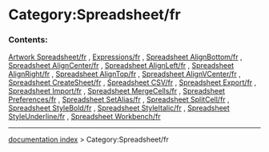 # Category:Spreadsheet/fr
### Contents:

[Artwork Spreadsheet/fr](Artwork_Spreadsheet/fr.md) , [Expressions/fr](Expressions/fr.md) , [Spreadsheet AlignBottom/fr](Spreadsheet_AlignBottom/fr.md) , [Spreadsheet AlignCenter/fr](Spreadsheet_AlignCenter/fr.md) , [Spreadsheet AlignLeft/fr](Spreadsheet_AlignLeft/fr.md) , [Spreadsheet AlignRight/fr](Spreadsheet_AlignRight/fr.md) , [Spreadsheet AlignTop/fr](Spreadsheet_AlignTop/fr.md) , [Spreadsheet AlignVCenter/fr](Spreadsheet_AlignVCenter/fr.md) , [Spreadsheet CreateSheet/fr](Spreadsheet_CreateSheet/fr.md) , [Spreadsheet CSV/fr](Spreadsheet_CSV/fr.md) , [Spreadsheet Export/fr](Spreadsheet_Export/fr.md) , [Spreadsheet Import/fr](Spreadsheet_Import/fr.md) , [Spreadsheet MergeCells/fr](Spreadsheet_MergeCells/fr.md) , [Spreadsheet Preferences/fr](Spreadsheet_Preferences/fr.md) , [Spreadsheet SetAlias/fr](Spreadsheet_SetAlias/fr.md) , [Spreadsheet SplitCell/fr](Spreadsheet_SplitCell/fr.md) , [Spreadsheet StyleBold/fr](Spreadsheet_StyleBold/fr.md) , [Spreadsheet StyleItalic/fr](Spreadsheet_StyleItalic/fr.md) , [Spreadsheet StyleUnderline/fr](Spreadsheet_StyleUnderline/fr.md) , [Spreadsheet Workbench/fr](Spreadsheet_Workbench/fr.md)

---
[documentation index](../README.md) > Category:Spreadsheet/fr
